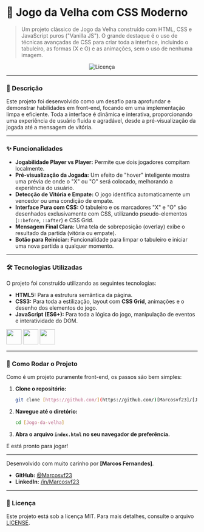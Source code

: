 # 🚀 Jogo da Velha com CSS Moderno

> Um projeto clássico de Jogo da Velha construído com HTML, CSS e JavaScript puros ("Vanilla JS"). O grande destaque é o uso de técnicas avançadas de CSS para criar toda a interface, incluindo o tabuleiro, as formas (X e O) e as animações, sem o uso de nenhuma imagem.

<p align="center">
  <img alt="Licença" src="https://img.shields.io/badge/licença-MIT-green.svg">
</p>

---


### 📝 Descrição

Este projeto foi desenvolvido como um desafio para aprofundar e demonstrar habilidades em front-end, focando em uma implementação limpa e eficiente. Toda a interface é dinâmica e interativa, proporcionando uma experiência de usuário fluida e agradável, desde a pré-visualização da jogada até a mensagem de vitória.

---

### ✨ Funcionalidades

-   **Jogabilidade Player vs Player:** Permite que dois jogadores compitam localmente.
-   **Pré-visualização da Jogada:** Um efeito de "hover" inteligente mostra uma prévia de onde o "X" ou "O" será colocado, melhorando a experiência do usuário.
-   **Detecção de Vitória e Empate:** O jogo identifica automaticamente um vencedor ou uma condição de empate.
-   **Interface Pura com CSS:** O tabuleiro e os marcadores "X" e "O" são desenhados exclusivamente com CSS, utilizando pseudo-elementos (`::before`, `::after`) e CSS Grid.
-   **Mensagem Final Clara:** Uma tela de sobreposição (overlay) exibe o resultado da partida (vitória ou empate).
-   **Botão para Reiniciar:** Funcionalidade para limpar o tabuleiro e iniciar uma nova partida a qualquer momento.

---

### 🛠️ Tecnologias Utilizadas

O projeto foi construído utilizando as seguintes tecnologias:

-   **HTML5:** Para a estrutura semântica da página.
-   **CSS3:** Para toda a estilização, layout com **CSS Grid**, animações e o desenho dos elementos do jogo.
-   **JavaScript (ES6+):** Para toda a lógica do jogo, manipulação de eventos e interatividade do DOM.

<p>
  <img src="https://cdn.jsdelivr.net/gh/devicons/devicon/icons/html5/html5-original.svg" width="40" height="40"/>
  <img src="https://cdn.jsdelivr.net/gh/devicons/devicon/icons/css3/css3-original.svg" width="40" height="40"/>
  <img src="https://cdn.jsdelivr.net/gh/devicons/devicon/icons/javascript/javascript-original.svg" width="40" height="40"/>
</p>

---

### 🚀 Como Rodar o Projeto

Como é um projeto puramente front-end, os passos são bem simples:

1.  **Clone o repositório:**
    ```bash
    git clone [https://github.com/](https://github.com/)[Marcosvf23]/[Jogo-da-velha].git
    ```

2.  **Navegue até o diretório:**
    ```bash
    cd [Jogo-da-velha]
    ```

3.  **Abra o arquivo `index.html` no seu navegador de preferência.**

E está pronto para jogar!

---


Desenvolvido com muito carinho por **[Marcos Fernandes]**.

-   **GitHub:** [@Marcosvf23](https://github.com/[Marcosvf23])
-   **LinkedIn:** [/in/Marcosvf23](www.linkedin.com/in/marcosvf23])

---

### 📜 Licença

Este projeto está sob a licença MIT. Para mais detalhes, consulte o arquivo [LICENSE](LICENSE).
